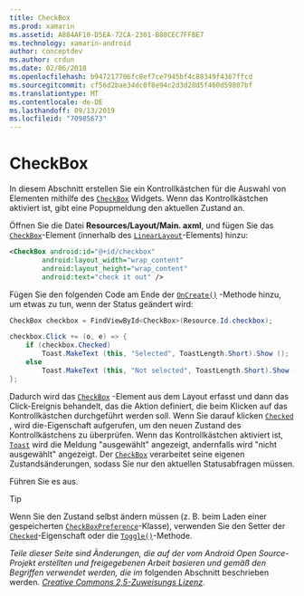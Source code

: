 ```yaml
---
title: CheckBox
ms.prod: xamarin
ms.assetid: A884AF10-D5EA-72CA-2301-B80CEC7FFBE7
ms.technology: xamarin-android
author: conceptdev
ms.author: crdun
ms.date: 02/06/2018
ms.openlocfilehash: b947217706fc8ef7ce7945bf4c88349f4367ffcd
ms.sourcegitcommit: cf56d2bae34dc0f8e94c2d3d28d5f460d59807bf
ms.translationtype: MT
ms.contentlocale: de-DE
ms.lasthandoff: 09/13/2019
ms.locfileid: "70985673"
---
```

# <a name="checkbox"></a>CheckBox

In diesem Abschnitt erstellen Sie ein Kontrollkästchen für die Auswahl von Elementen mithilfe des [`CheckBox`](xref:Android.Widget.CheckBox) Widgets. Wenn das Kontrollkästchen aktiviert ist, gibt eine Popupmeldung den aktuellen Zustand an.

Öffnen Sie die Datei **Resources/Layout/Main. axml**, und fügen Sie das [`CheckBox`](xref:Android.Widget.CheckBox)-Element (innerhalb des [`LinearLayout`](xref:Android.Widget.LinearLayout)-Elements) hinzu:

```xml
<CheckBox android:id="@+id/checkbox"
        android:layout_width="wrap_content"
        android:layout_height="wrap_content"
        android:text="check it out" />
```

Fügen Sie den folgenden Code am Ende der [`OnCreate()`](xref:Android.App.Activity.OnCreate*) -Methode hinzu, um etwas zu tun, wenn der Status geändert wird:

```csharp
CheckBox checkbox = FindViewById<CheckBox>(Resource.Id.checkbox);

checkbox.Click += (o, e) => {
    if (checkbox.Checked)
        Toast.MakeText (this, "Selected", ToastLength.Short).Show ();
    else
        Toast.MakeText (this, "Not selected", ToastLength.Short).Show ();
};
```

Dadurch wird das [`CheckBox`](xref:Android.Widget.CheckBox) -Element aus dem Layout erfasst und dann das Click-Ereignis behandelt, das die Aktion definiert, die beim Klicken auf das Kontrollkästchen durchgeführt werden soll. Wenn Sie darauf klicken [`Checked`](xref:Android.Widget.CompoundButton.Checked) , wird die-Eigenschaft aufgerufen, um den neuen Zustand des Kontrollkästchens zu überprüfen. Wenn das Kontrollkästchen aktiviert ist, [`Toast`](xref:Android.Widget.Toast) wird die Meldung "ausgewählt" angezeigt, andernfalls wird "nicht ausgewählt" angezeigt. Der [`CheckBox`](xref:Android.Widget.CheckBox) verarbeitet seine eigenen Zustandsänderungen, sodass Sie nur den aktuellen Statusabfragen müssen.

Führen Sie es aus.

> [!TIP]
> Wenn Sie den Zustand selbst ändern müssen (z. B. beim Laden einer gespeicherten [`CheckBoxPreference`](xref:Android.Preferences.CheckBoxPreference)-Klasse), verwenden Sie den Setter der [`Checked`](xref:Android.Widget.CompoundButton.Checked)-Eigenschaft oder die [`Toggle()`](xref:Android.Widget.CompoundButton.Toggle)-Methode.

*Teile dieser Seite sind Änderungen, die auf der vom Android Open Source-Projekt erstellten und freigegebenen Arbeit basieren und gemäß den Begriffen verwendet werden, die im* folgenden Abschnitt beschrieben werden. [*Creative Commons 2,5-Zuweisungs Lizenz*](http://creativecommons.org/licenses/by/2.5/).
